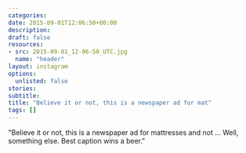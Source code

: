 ```yaml
---
categories:
date: 2015-09-01T12:06:50+00:00
description:
draft: false
resources:
- src: 2015-09-01_12-06-50_UTC.jpg
  name: "header"
layout: instagram
options:
  unlisted: false
stories:
subtitle:
title: "Believe it or not, this is a newspaper ad for mat"
tags: []
---
```


"Believe it or not, this is a newspaper ad for mattresses and not ... Well, something else. Best caption wins a beer."
